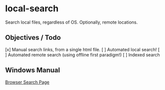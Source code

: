 # local-search
Search local files, regardless of OS. Optionally, remote locations.

## Objectives / Todo
[x] Manual search links, from a single html file.
[ ] Automated local search!
[ ] Automated remote search (using offline first paradigm!)
[ ] Indexed search

## Windows Manual
[Browser Search Page](search-page-windows.html)
